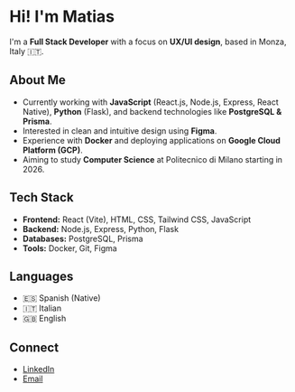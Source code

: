 # Hi! I'm Matias

I'm a **Full Stack Developer** with a focus on **UX/UI design**, based in Monza, Italy 🇮🇹.

## About Me

- Currently working with **JavaScript** (React.js, Node.js, Express, React Native), **Python** (Flask), and backend technologies like **PostgreSQL & Prisma**.
- Interested in clean and intuitive design using **Figma**.
- Experience with **Docker** and deploying applications on **Google Cloud Platform (GCP)**.
- Aiming to study **Computer Science** at Politecnico di Milano starting in 2026.

## Tech Stack

- **Frontend:** React (Vite), HTML, CSS, Tailwind CSS, JavaScript
- **Backend:** Node.js, Express, Python, Flask
- **Databases:** PostgreSQL, Prisma
- **Tools:** Docker, Git, Figma

## Languages

- 🇪🇸 Spanish (Native)
- 🇮🇹 Italian
- 🇬🇧 English

## Connect

- [LinkedIn](https://www.linkedin.com/in/matias-galliani-b41657294/)
- [Email](mailto:matiasgalliani00@gmail.com)
